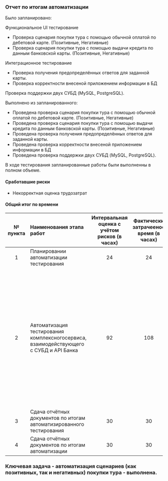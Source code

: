 ### Отчет по итогам автоматизации
Было запланировано:

Функциональное UI тестирование
* Проверка сценария покупки тура с помощью обычной оплатой по дебетовой карте.
  (Позитивные, Негативные)
* Проверка сценария покупки тура с помощью выдачи кредита по данным банковской карты.  (Позитивные, Негативные)
 
Интеграционное тестирование
* Проверка получения предопределённых ответов для заданной карты.
* Проверка корректности внесеной приложением информации в БД

Проверка поддержки двух СУБД (MySQL, PostgreSQL).

Выполнено из запланированного:
* Проведена проверка сценария покупки тура с помощью обычной оплатой по дебетовой карте.
  (Позитивные, Негативные)
* Проведена проверка сценария покупки тура с помощью выдачи кредита по данным банковской карты.
  (Позитивные, Негативные)
* Проведена проверка получения предопределённых ответов для заданной карты.
* Проведена проверка корректности внесеной приложением информации в БД
* Проведена проверка поддержки двух СУБД (MySQL, PostgreSQL).

В ходе тестирования запланированные работы были выполненны в полном объеме.
#### Сработавшие риски
* Некорректная оценка трудозатрат
#### Общий итог по времени 
| № пункта  | Наименования этапа работ  | Интервальная оценка с учётом рисков (в часах) | Фактически затрачееное время (в часах)  | Обоснование расхождения                                                                                                                                                                                                                                                                   |
|:---------:|:---------------|:---------------------------------------------:|:---------------------------------------:|:------------------------------------------------------------------------------------------------------------------------------------------------------------------------------------------------------------------------------------------------------------------------------------------|
|     1     |Планировании автоматизации тестирования|                      24                       |                   24                    |                                                                                                                                                                                                                                                                                           |
|     2     | Aвтоматизация тестирования комплексногосервиса, взаимодействующего с СУБД и API Банка |                      92                       |                   108                   | * Отсутствие необходимой документации потребовало дополнительного времени на подготовку тестовых сценариев<br/>* Большое количество дефектов (20 из 52 тест-кесов не успешных и 3 дополнительно обнаруженных дефекта) потребовали дополнительного времени на обработку и документирование |
|     3     | Сдача отчётных документов по итогам автоматизированного тестирования       |                      30                       |                   30                    ||
|     4     | Сдача отчётных документов по итогам автоматизации       |                      30                       |                   30                    ||

### Ключевая задача - автоматизация сценариев (как позитивных, так и негативных) покупки тура - выполнена.